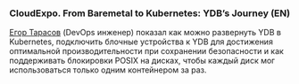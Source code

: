 ### CloudExpo. From Baremetal to Kubernetes: YDB’s Journey (EN)
[Егор Тарасов](https://www.linkedin.com/in/jorres-tarasov/) (DevOps инженер) показал как можно развернуть YDB в Kubernetes, подключить блочные устройства к YDB для достижения оптимальной производительности при сохранении безопасности и как поддерживать блокировки POSIX на дисках, чтобы каждый диск мог использоваться только одним контейнером за раз.